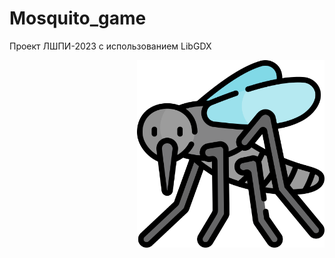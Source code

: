 # Mosquito_game
Проект ЛШПИ-2023 с использованием LibGDX

<img src="https://github.com/IFraimG/Mosquito_game/blob/main/assets/icons/mosquito.png" align="right" height="300px" />
